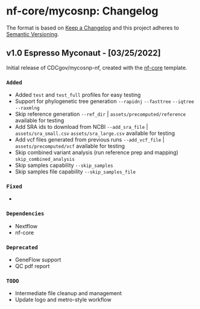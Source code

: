 # nf-core/mycosnp: Changelog

The format is based on [Keep a Changelog](https://keepachangelog.com/en/1.0.0/)
and this project adheres to [Semantic Versioning](https://semver.org/spec/v2.0.0.html).

## v1.0 Espresso Myconaut - [03/25/2022]

Initial release of CDCgov/mycosnp-nf, created with the [nf-core](https://nf-co.re/) template.

### `Added`

*   Added `test` and `test_full` profiles for easy testing
*   Support for phylogenetic tree generation `--rapidnj` `--fasttree` `--iqtree` `--raxmlng`
*   Skip reference generation `--ref_dir` | `assets/precomputed/reference` available for testing
*   Add SRA ids to download from NCBI `--add_sra_file` | `assets/sra_small.csv` `assets/sra_large.csv` available for testing
*   Add vcf files generated from previous runs `--add_vcf_file` | `assets/precomputed/vcf` available for testing
*   Skip combined variant analysis (run reference prep and mapping) `skip_combined_analysis`
*   Skip samples capability `--skip_samples`
*   Skip samples file capability `--skip_samples_file`

### `Fixed`

*   
### `Dependencies`

*   Nextflow
*   nf-core
### `Deprecated`

*   GeneFlow support
*   QC pdf report
### `TODO`

*   Intermediate file cleanup and management
*   Update logo and metro-style workflow